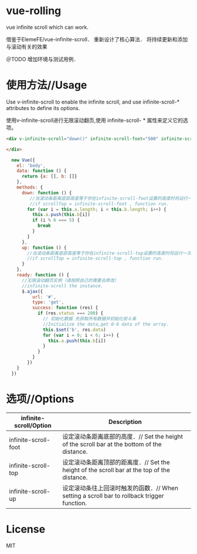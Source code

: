 # vue-rolling
vue infinite scroll which can work.


借鉴于ElemeFE/vue-infinite-scroll．
重新设计了核心算法．
将持续更新和添加与滚动有关的效果


＠TODO 增加环境与测试用例．

# 使用方法//Usage

Use v-infinite-scroll to enable the infinite scroll, and use infinite-scroll-* attributes to define its options.

使用v-infinite-scroll进行无限滚动翻页,使用 infinite-scroll- * 属性来定义它的选项。

```HTML
<div v-infinite-scroll="down()" infinite-scroll-foot="500" infinite-scroll-top="200" infinite-scroll-up="up">

</div>
```

```JavaScript
  new Vue({
    el: 'body',
    data: function () {
      return {a: [], b: []}
    },
    methods: {
      down: function () {
         //当滚动条距离底部高度等于你在infinite-scroll-foot设置的高度时将运行一次此函数
         //if scrollTop = infinite-scroll-foot , function run.
        for (var i = this.a.length; i < this.b.length; i++) {
          this.a.push(this.b[i])
          if (i % 6 === 5) {
            break
          }
        }
      },
      up: function () {
        //当滚动条距离底部高度等于你在infinite-scroll-top设置的高度时将运行一次此函数
        //if scrollTop = infinite-scroll-top , function run.
      }
    },
    ready: function () {
      //无限滚动翻页实例（请按照自己的需要去修改）
      //infinite-scroll the instance.
      $.ajax({
          url: '#',
          type: 'get',
          success: function (res) {
            if (res.status === 200) {
              // 初始化数据 先获取所有数据并初始化前６条
              //Initialize the data,get 0-6 data of the array.
              this.$set('b', res.data)
              for (var i = 0; i < 6; i++) {
                this.a.push(this.b[i])
              }
            }
          }
        })
    }
  })
```

# 选项//Options

| infinite-scroll/Option | Description |
| ----- | ----- |
| infinite-scroll-foot | 设定滚动条距离底部的高度．// Set the height of the scroll bar at the bottom of the distance. |
| infinite-scroll-top | 设定滚动条距离顶部的距离度．// Set the height of the scroll bar at the top of the distance. |
| infinite-scroll-up | 设定滚动条往上回滚时触发的函数．// When setting a scroll bar to rollback trigger function. |

# License

MIT